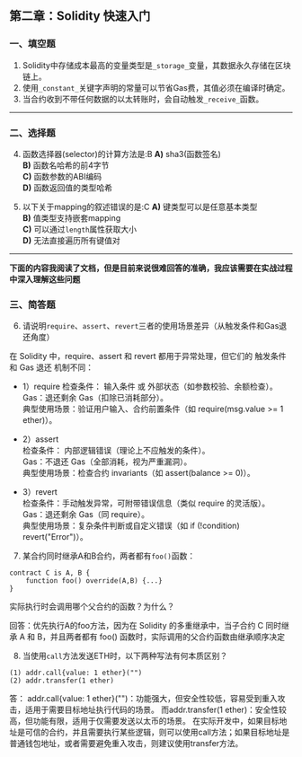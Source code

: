 ## 第二章：Solidity 快速入门

### 一、填空题

1. Solidity中存储成本最高的变量类型是`_storage_`变量，其数据永久存储在区块链上。  
2. 使用`_constant_`关键字声明的常量可以节省Gas费，其值必须在编译时确定。  
4. 当合约收到不带任何数据的以太转账时，会自动触发`_receive_`函数。  

---

### 二、选择题

4. 函数选择器(selector)的计算方法是:B
   **A)** sha3(函数签名)  
   **B)** 函数名哈希的前4字节  
   **C)** 函数参数的ABI编码  
   **D)** 函数返回值的类型哈希  

5. 以下关于mapping的叙述错误的是:C
   **A)** 键类型可以是任意基本类型  
   **B)** 值类型支持嵌套mapping  
   **C)** 可以通过`length`属性获取大小  
   **D)** 无法直接遍历所有键值对  

-------

**下面的内容我阅读了文档，但是目前来说很难回答的准确，我应该需要在实战过程中深入理解这些问题**

### 三、简答题

6. 请说明`require`、`assert`、`revert`三者的使用场景差异（从触发条件和Gas退还角度）

在 Solidity 中，require、assert 和 revert 都用于异常处理，但它们的 触发条件 和 Gas 退还 机制不同：

- 1）require	
检查条件： 输入条件 或 外部状态（如参数校验、余额检查）。	
Gas：退还剩余 Gas（扣除已消耗部分）。	
典型使用场景：验证用户输入、合约前置条件（如 require(msg.value >= 1 ether)）。

- 2）assert	
检查条件： 内部逻辑错误（理论上不应触发的条件）。	
Gas：不退还 Gas（全部消耗，视为严重漏洞）。	
典型使用场景：检查合约 invariants（如 assert(balance >= 0)）。

- 3）revert	
检查条件：手动触发异常，可附带错误信息（类似 require 的灵活版）。	
Gas：退还剩余 Gas（同 require）。	
典型使用场景：复杂条件判断或自定义错误（如 if (!condition) revert("Error")）。


7. 某合约同时继承A和B合约，两者都有`foo()`函数：

```solidity
contract C is A, B {
    function foo() override(A,B) {...}
}
```
实际执行时会调用哪个父合约的函数？为什么？

回答：优先执行A的foo方法，因为在 Solidity 的多重继承中，当子合约 C 同时继承 A 和 B，并且两者都有 foo() 函数时，实际调用的父合约函数由继承顺序决定


8. 当使用`call`方法发送ETH时，以下两种写法有何本质区别？

```solidity
(1) addr.call{value: 1 ether}("")
(2) addr.transfer(1 ether)
```

答：
addr.call{value: 1 ether}("")：功能强大，但安全性较低，容易受到重入攻击，适用于需要目标地址执行代码的场景。
而addr.transfer(1 ether)：安全性较高，但功能有限，适用于仅需要发送以太币的场景。
在实际开发中，如果目标地址是可信的合约，并且需要执行某些逻辑，则可以使用call方法；如果目标地址是普通钱包地址，或者需要避免重入攻击，则建议使用transfer方法。
